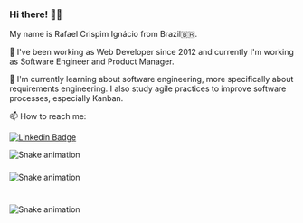 ### Hi there! 👋😄

My name is Rafael Crispim Ignácio from Brazil🇧🇷.

🔭 I've been working as Web Developer since 2012 and currently I'm working as Software Engineer and Product Manager.

🌱 I'm currently learning about software engineering, more specifically about requirements engineering. I also study agile practices to improve software processes, especially Kanban.

📫 How to reach me:

[![Linkedin Badge](https://img.shields.io/badge/-LinkedIn-blue?style=for-the-badge&logo=Linkedin&logoColor=white&link=https://www.linkedin.com/in/rafael-crispim-ignacio)](https://www.linkedin.com/in/rafael-crispim-ignacio)

<img src="https://raw.githubusercontent.com/rafaelign/rafaelign/snake.svg" alt="Snake animation" />

###

<img src="https://raw.githubusercontent.com/rafaelign/rafaelign/snake.svg" alt="Snake animation" />

###

<br clear="both">

<img src="https://raw.githubusercontent.com/rafaelign/rafaelign/snake.svg" alt="Snake animation" />

###

<!--
**rafaelign/rafaelign** is a ✨ _special_ ✨ repository because its `README.md` (this file) appears on your GitHub profile.

Here are some ideas to get you started:

- 🔭 I’m currently working on ...
- 🌱 I’m currently learning ...
- 👯 I’m looking to collaborate on ...
- 🤔 I’m looking for help with ...
- 💬 Ask me about ...
- 📫 How to reach me: ...
- 😄 Pronouns: ...
- ⚡ Fun fact: ...
-->
